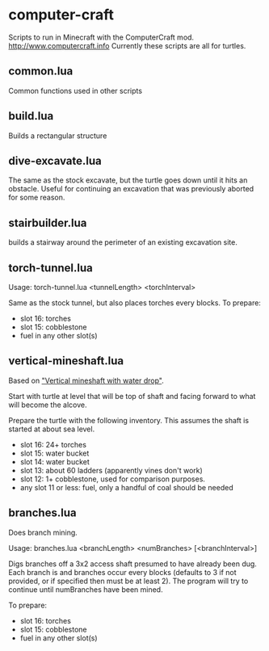 computer-craft
==============

Scripts to run in Minecraft with the ComputerCraft mod. http://www.computercraft.info
Currently these scripts are all for turtles.

common.lua
----------
Common functions used in other scripts

build.lua
---------
Builds a rectangular structure

dive-excavate.lua
-----------------
The same as the stock excavate, but the turtle goes down until it hits an obstacle. Useful for continuing
an excavation that was previously aborted for some reason.

stairbuilder.lua
----------------
builds a stairway around the perimeter of an existing excavation site.

torch-tunnel.lua
----------------
Usage: torch-tunnel.lua &lt;tunnelLength> &lt;torchInterval>

Same as the stock tunnel, but also places torches every <torchInterval> blocks.
To prepare:
- slot 16: torches
- slot 15: cobblestone
- fuel in any other slot(s)

vertical-mineshaft.lua
----------------------
Based on ["Vertical mineshaft with water drop"](http://www.minecraftwiki.net/wiki/Mining#Vertical_mineshaft_with_water_drop).

Start with turtle at level that will be top of shaft and facing forward to what will become the alcove.

Prepare the turtle with the following inventory. This assumes the shaft is started at about sea level.
- slot 16: 24+ torches
- slot 15: water bucket
- slot 14: water bucket
- slot 13: about 60 ladders (apparently vines don't work)
- slot 12: 1+ cobblestone, used for comparison purposes.
- any slot 11 or less: fuel, only a handful of coal should be needed

branches.lua
------------
Does branch mining.

Usage: branches.lua &lt;branchLength> &lt;numBranches> [&lt;branchInterval>]

Digs branches off a 3x2 access shaft presumed to have already been dug.
Each branch is <branchLength> and branches occur every
<branchInterval> blocks (defaults to 3 if not provided, or if specified then must be at least 2).
The program will try to continue until numBranches have been mined.

To prepare:
- slot 16: torches
- slot 15: cobblestone
- fuel in any other slot(s)
